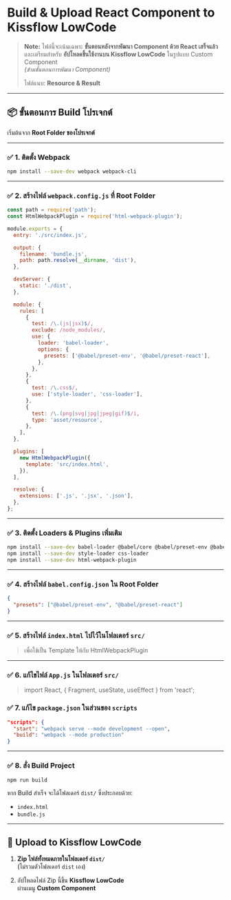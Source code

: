 # Build & Upload React Component to Kissflow LowCode

> **Note:** ไฟล์นี้จะเน้นเฉพาะ **ขั้นตอนหลังจากพัฒนา Component ด้วย React เสร็จแล้ว** และเตรียมสำหรับ **อัปโหลดขึ้นใช้งานบน Kissflow LowCode** ในรูปแบบ Custom Component  
> *(ข้ามขั้นตอนการพัฒนา Component)*  
>  
> ไฟล์แนบ: **Resource & Result**

---

## 📦 ขั้นตอนการ Build โปรเจกต์

เริ่มต้นจาก **Root Folder ของโปรเจกต์**

---

### ✅ 1. ติดตั้ง Webpack

```bash
npm install --save-dev webpack webpack-cli
```

---

### ✅ 2. สร้างไฟล์ `webpack.config.js` ที่ Root Folder

```js
const path = require('path');
const HtmlWebpackPlugin = require('html-webpack-plugin');

module.exports = {
  entry: './src/index.js',

  output: {
    filename: 'bundle.js',
    path: path.resolve(__dirname, 'dist'),
  },

  devServer: {
    static: './dist',
  },

  module: {
    rules: [
      {
        test: /\.(js|jsx)$/,
        exclude: /node_modules/,
        use: {
          loader: 'babel-loader',
          options: {
            presets: ['@babel/preset-env', '@babel/preset-react'],
          },
        },
      },
      {
        test: /\.css$/,
        use: ['style-loader', 'css-loader'],
      },
      {
        test: /\.(png|svg|jpg|jpeg|gif)$/i,
        type: 'asset/resource',
      },
    ],
  },

  plugins: [
    new HtmlWebpackPlugin({
      template: 'src/index.html',
    }),
  ],

  resolve: {
    extensions: ['.js', '.jsx', '.json'],
  },
};
```

---

### ✅ 3. ติดตั้ง Loaders & Plugins เพิ่มเติม

```bash
npm install --save-dev babel-loader @babel/core @babel/preset-env @babel/preset-react
npm install --save-dev style-loader css-loader
npm install --save-dev html-webpack-plugin
```

---

### ✅ 4. สร้างไฟล์ `babel.config.json` ใน Root Folder

```json
{
  "presets": ["@babel/preset-env", "@babel/preset-react"]
}
```

---

### ✅ 5. สร้างไฟล์ `index.html` ไปไว้ในโฟลเดอร์ `src/`

> เพื่อใช้เป็น Template ให้กับ HtmlWebpackPlugin
> 
<!DOCTYPE html>
<html lang="en">
<head>
    <meta charset="UTF-8">
    <title>React Application</title>
</head>
<body>
    <div id="root"></div> <!-- React will attach to this div -->
</body>
</html>

---

### ✅ 6. แก้ไขไฟล์ `App.js` ในโฟลเดอร์ `src/`

> import React, { Fragment, useState, useEffect } from 'react';

### ✅ 7. แก้ไข `package.json` ในส่วนของ `scripts`

```json
"scripts": {
  "start": "webpack serve --mode development --open",
  "build": "webpack --mode production"
}
```

---

### ✅ 8. สั่ง Build Project

```bash
npm run build
```

หาก Build สำเร็จ จะได้โฟลเดอร์ `dist/` ซึ่งประกอบด้วย:

- `index.html`
- `bundle.js`

---

## 🚀 Upload to Kissflow LowCode

1. **Zip ไฟล์ทั้งหมดภายในโฟลเดอร์ `dist/`**  
   (ไม่รวมตัวโฟลเดอร์ `dist` เอง)

2. อัปโหลดไฟล์ Zip นี้ขึ้น **Kissflow LowCode**  
   ผ่านเมนู **Custom Component**
